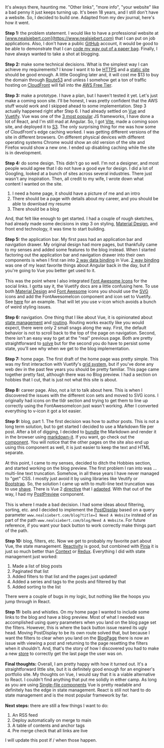 It's always there, haunting me. "Other links", "more info", "your website" like a bad penny it just keeps turning up. It's been 18 years, and I still don't have a website. So, I decided to build one. Adapted from my dev journal, here's how it went.\
\
**Step 1:** the problem statement. I would like to have a professional website at [www.nealsiebert.com](https://www.nealsiebert.com) that I can put on job applications. Also, I don't have a public [GitHub](https://github.com/nealsiebert/) account, it would be good to be able to demonstrate that I can [code my way out of a paper bag](https://github.com/nealsiebert/vue-site). Finally, I have always wanted to take a shot at blogging.\
\
**Step 2:** make some technical decisions. What is the simplest way I can achieve my requirements? I know I want it to be [HTTPS](https://en.wikipedia.org/wiki/HTTPS) and a [static site](https://en.wikipedia.org/wiki/Static_web_page) should be good enough. A little Googling later and, it will cost me $13 to buy the domain through [Route53](https://docs.aws.amazon.com/Route53/latest/DeveloperGuide/domain-register.html) and unless I somehow get a ton of traffic hosting on [CloudFront](https://docs.aws.amazon.com/Route53/latest/DeveloperGuide/getting-started-cloudfront-overview.html) will fall into the [AWS Free Tier](https://aws.amazon.com/free/?all-free-tier.sort-by=item.additionalFields.SortRank&all-free-tier.sort-order=asc&awsf.Free%20Tier%20Types=*all&awsf.Free%20Tier%20Categories=*all).\
\
**Step 3:** make a prototype. I have a plan, but I haven't tested it yet. Let's just make a coming soon site. I'll be honest, I was pretty confident that the AWS stuff would work and I skipped ahead to some implementation. Step 3 actually happened right after Step 6. I had already settled on [Vue](https://vuejs.org/) and [Vuetify](https://vuetifyjs.com). Vue was one of the [3 most popular](https://npmtrends.com/@angular/core-vs-react-vs-svelte-vs-vue) JS frameworks, I have done a lot of React, and I'm still mad at Angular. So, I got [Vite](https://vitejs.dev/), made a coming soon site, and deployed it to [S3](https://aws.amazon.com/s3/). The only surprising thing for me was how some of CloudFront's edge caching worked. I was getting different versions of the site in different browsers. On different physical devices with different operating systems Chrome would show an old version of the site and Firefox would show a new one. I ended up disabling caching while the site is in development.\
\
**Step 4:** do some design. This didn't go so well. I'm not a designer, and most people would agree that I do not have a good eye for design. I did a lot of Googling, looked at a bunch of sites across several industries. There just wasn't any inspiration. Then, all credit to my wife, I wrote down what content I wanted on the site.
1. I need a home page, it should have a picture of me and an intro
2. There should be a page with details about my career, and you should be able to download my resume
3. There should be a blog

And, that felt like enough to get started. I had a couple of rough sketches, had already made some decisions in step 3 on styling, [Material Design](https://m3.material.io/), and front end technology, it was time to start building.\
\
**Step 5:** the application bar. My first pass had an application bar and navigation drawer. My original design had more pages, but thankfully came to my senses and added some features to the blog instead. When I started factoring out the application bar and navigation drawer into their own components is when I first ran into [2 way data binding](https://vuejs.org/api/built-in-directives.html#v-model) in Vue. [2 way binding](https://angular.io/guide/two-way-binding) was one of my least favorite things about Angular back in the day, but if you're going to Vue you better get used to it.\
\
This was the point where I also integrated [Font Awesome Icons](https://vuetifyjs.com/en/features/icon-fonts/) for the social links. I gotta say it, the Vuetify docs are a little confusing here. To use both [Material Design](https://fonts.google.com/icons) and [Font Awesome](https://fontawesome.com/search?o=r&m=free) icons you should use the [SVG](https://vuetifyjs.com/en/features/icon-fonts/#mdi-js-svg) icons and add the FontAwesomeIcon component and icon set to Vuetify. See [here](https://github.com/nealsiebert/vue-site/blob/main/src/main.ts) for an example. That will let you use v-icon which avoids a bunch of weird styling issues.\
\
**Step 6:** navigation. One thing that I like about Vue, it is opinionated about [state management](https://vuejs.org/guide/scaling-up/state-management.html) and [routing](https://vuejs.org/guide/scaling-up/routing.html). Routing works exactly like you would expect, there were only 2 small snags along the way. First, the default behavior is not to scroll back to the top of the page on navigation. Second, there isn't an easy way to get at the "real" previous page. Both are pretty straightforward to [solve](https://github.com/nealsiebert/vue-site/blob/main/src/main.ts) but for the second you do have to persist some state, you'll see why when we get to the blog implementation.\
\
**Step 7:** home page. The first draft of the home page was pretty simple. This was my first interaction with Vuetify's [grid system](https://vuetifyjs.com/en/components/grids/), but if you've done any web dev in the past few years you should be pretty familiar. This page came together pretty fast, although there was no Blog preview. I had a section on hobbies that I cut, that is just not what this site is about.\
\
**Step 8:** career page. Also, not a lot to talk about here. This is when I discovered the issues with the different icon sets and moved to SVG icons. I originally had icons on the tldr section and trying to get them to line up correctly using the FontAwesomeIcon just wasn't working. After I converted everything to v-icon it got a lot easier.\
\
**Step 9:** blog, part 1. The first decision was how to author posts. This is not a long term solution, but to get started I decided to use a Markdown file per post. After a bit of digging, I decided to [bundle](https://vitejs.dev/guide/assets#importing-asset-as-string) the Markdown and render it in the browser using [markdown-it](https://github.com/markdown-it/markdown-it). If you want, go check out the [component](https://github.com/nealsiebert/vue-site/blob/main/src/RenderMarkdown.vue). You will notice that the other pages on the site also end up using this component as well, it is just easier to keep the text and HTML separate.\
\
At this point, I came to my senses, decided to ditch the Hobbies section, and started working on the blog preview. The first problem I ran into was ... multi-line text truncation. Somehow, in all these years I have never managed to "get" CSS. I mostly just avoid it by using libraries like Veutify or [Bootstrap](https://getbootstrap.com/). So, the solution I came up with to multi-line text truncation was to use [shave](https://github.com/yowainwright/shave). There is Vue 2 [directive](https://github.com/quantity-digital/vue-shave) that I [adapted](https://github.com/nealsiebert/vue-site/blob/main/src/shave.ts). With that out of the way, I had my [PostPreview](https://github.com/nealsiebert/vue-site/blob/main/src/PostsPreview.vue) component.\
\
This is where I made a bad decision. I had some ideas about filtering, sorting, etc. and I decided to implement the [PostDisplay](https://github.com/nealsiebert/vue-site/blob/main/src/PostPage/PostDisplay.vue) based on a query parameter `www.nealsiebert.com/blog?title=I Need A Website` instead of as part of the path `www.nealsiebert.com/blog/Need A Website`. For future reference, if you want your back button to work correctly make things part of the path.\
\
**Step 10:** blog, filters, etc. Now we get to probably my favorite part about Vue, the state management. [Reactivity](https://vuejs.org/guide/essentials/reactivity-fundamentals) is good, but combined with [Pinia](https://pinia.vuejs.org/) it is just so much better than [Context](https://react.dev/reference/react/useContext) or [Redux](https://redux.jsorg/). Everything I did with state management just worked:
1. Made a list of blog posts
1. Paginated that list
1. Added filters to that list and the pages just updated!
1. Added a series and tags to the posts and filtered by that
1. Added sorting to the list

There were a couple of bugs in my logic, but nothing like the hoops you jump through in React.\
\
**Step 11:** bells and whistles. On my home page I wanted to include some links to the blog and have a blog preview. Most of what I needed was accomplished using query parameters when you land on the blog page set the filters. However, this is where the back button issue reared its ugly head. Moving PostDisplay to be its own route solved that, but because I want the filters to clear when you land on the [BlogPage](https://github.com/nealsiebert/vue-site/blob/main/src/BlogPage.vue) there is now an issue with viewing a post and returning to the page resetting the filters when it shouldn't. And, that's the story of how I discovered you had to make a new [store](https://github.com/nealsiebert/vue-site/blob/main/src/store/pages.ts) to correctly get the last page the user was on.\
\
**Final thoughts:** Overall, I am pretty happy with how it turned out. It's a straightforward little site, but it is definitely good enough for an engineer's portfolio site. My thoughts on Vue, I would say that it is a viable alternative to React. I couldn't find anything that put me solidly in either camp. As long as you are using [Single-file components](https://vuejs.org/guide/scaling-up/sfc.html) Vue is pretty readable and definitely has the edge in state management. React is still not hard to do state management and is the most popular framework by far.\
\
**Next steps:** there are still a few things I want to do:
1. An RSS feed
1. Deploy automatically on merge to main
1. A table of contents and anchor tags
1. Pre merge check that all links are live

I will update this post if / when those happen. 



